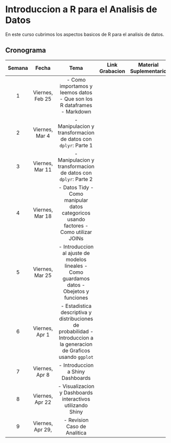 # Introduccion a R para el Analisis de Datos

En este curso cubrimos los aspectos basicos de R para el analisis de datos.

## Cronograma

| **Semana** 	|     **Fecha**    	|                                                        **Tema**                                                       	| **Link**  **Grabacion** 	| **Material**  **Suplementario** 	|
|:----------:	|:----------------:	|:---------------------------------------------------------------------------------------------------------------------:	|:-----------------------:	|:-------------------------------:	|
|          1 	|  Viernes, Feb 25 	| - Como importamos y leemos datos - Que son los R dataframes  - Markdown                                                         	|                         	|                                 	|
|          2 	|   Viernes, Mar 4 	| - Manipulacion y transformacion de datos con `dplyr`: Parte 1                                                         	|                         	|                                 	|
|          3 	|  Viernes, Mar 11 	| - Manipulacion y transformacion de datos con `dplyr`: Parte 2                                                         	|                         	|                                 	|
|          4 	|  Viernes, Mar 18 	| - Datos Tidy - Como manipular datos categoricos usando factores - Como utilizar JOINs                                 	|                         	|                                 	|
|          5 	|  Viernes, Mar 25 	| - Introduccion al ajuste de modelos lineales - Como guardamos datos - Obejetos y funciones                            	|                         	|                                 	|
|          6 	|   Viernes, Apr 1 	| - Estadistica descriptiva y distribuciones de probabilidad - Introduccion a la generacion de Graficos usando `ggplot` 	|                         	|                                 	|
|          7 	|   Viernes, Apr 8 	| - Introduccion a Shiny Dashboards                                                                                     	|                         	|                                 	|
|          8 	|  Viernes, Apr 22 	| - Visualizacion y Dashboards interactivos utilizando Shiny                                                            	|                         	|                                 	|
|          9 	| Viernes, Apr 29, 	| - Revision Caso de Analitica                                                                                          	|                         	|                                 	|
